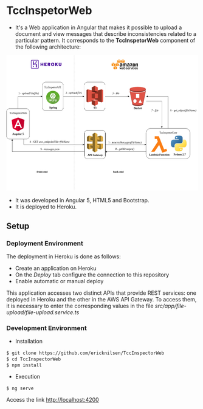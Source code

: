 # TccInspetorWeb

- It's a Web application in Angular that makes it possible to upload a document and view messages that describe inconsistencies related to a particular pattern. It corresponds to the **TccInspetorWeb** component of the following architecture:

![](https://github.com/ericknilsen/TccInspetorCore/blob/master/docs/Arquitetura_TccInspetor.png)

- It was developed in Angular 5, HTML5 and Bootstrap.
- It is deployed to Heroku.

## Setup

### Deployment Environment

The deployment in Heroku is done as follows:

- Create an application on Heroku
- On the _Deploy_ tab configure the connection to this repository
- Enable automatic or manual deploy

This application accesses two distinct APIs that provide REST services: one deployed in Heroku and the other in the AWS API Gateway. To access them, it is necessary to enter the corresponding values in the file _src/app/file-upload/file-upload.service.ts_

### Development Environment

- Installation

```shell
$ git clone https://github.com/ericknilsen/TccInspectorWeb
$ cd TccInspectorWeb
$ npm install
```
- Execution

```shell
$ ng serve
```
Access the link [http://localhost:4200](http://localhost:4200)




